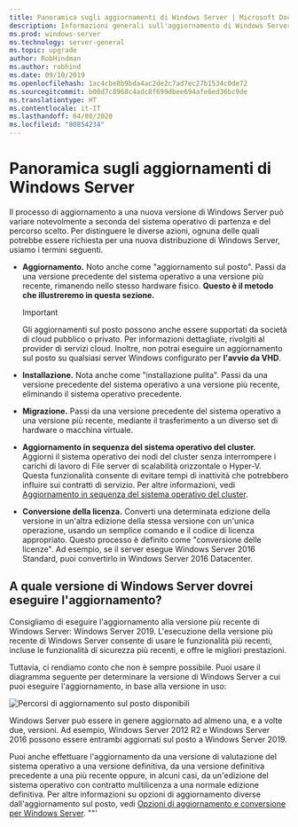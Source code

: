 ```yaml
---
title: Panoramica sugli aggiornamenti di Windows Server | Microsoft Docs
description: Informazioni generali sull'aggiornamento di Windows Server e indicazioni su cosa tenere in considerazione prima di eseguire l'aggiornamento.
ms.prod: windows-server
ms.technology: server-general
ms.topic: upgrade
author: RobHindman
ms.author: robhind
ms.date: 09/10/2019
ms.openlocfilehash: 1ac4cbe8b9bda4ac2de2c7ad7ec27b1534c0de72
ms.sourcegitcommit: b00d7c8968c4adc8f699dbee694afe6ed36bc9de
ms.translationtype: HT
ms.contentlocale: it-IT
ms.lasthandoff: 04/08/2020
ms.locfileid: "80854234"
---
```

# <a name="overview-about-windows-server-upgrades"></a>Panoramica sugli aggiornamenti di Windows Server

Il processo di aggiornamento a una nuova versione di Windows Server può variare notevolmente a seconda del sistema operativo di partenza e del percorso scelto. Per distinguere le diverse azioni, ognuna delle quali potrebbe essere richiesta per una nuova distribuzione di Windows Server, usiamo i termini seguenti.

- **Aggiornamento.** Noto anche come "aggiornamento sul posto". Passi da una versione precedente del sistema operativo a una versione più recente, rimanendo nello stesso hardware fisico. **Questo è il metodo che illustreremo in questa sezione.**

    >[!Important]
    >Gli aggiornamenti sul posto possono anche essere supportati da società di cloud pubblico o privato. Per informazioni dettagliate, rivolgiti al provider di servizi cloud. Inoltre, non potrai eseguire un aggiornamento sul posto su qualsiasi server Windows configurato per **l'avvio da VHD**.

- **Installazione.** Nota anche come "installazione pulita". Passi da una versione precedente del sistema operativo a una versione più recente, eliminando il sistema operativo precedente.

- **Migrazione.** Passi da una versione precedente del sistema operativo a una versione più recente, mediante il trasferimento a un diverso set di hardware o macchina virtuale.

- **Aggiornamento in sequenza del sistema operativo del cluster.** Aggiorni il sistema operativo dei nodi del cluster senza interrompere i carichi di lavoro di File server di scalabilità orizzontale o Hyper-V. Questa funzionalità consente di evitare tempi di inattività che potrebbero influire sui contratti di servizio. Per altre informazioni, vedi [Aggiornamento in sequenza del sistema operativo del cluster](../failover-clustering/cluster-operating-system-rolling-upgrade.md).

- **Conversione della licenza.** Converti una determinata edizione della versione in un'altra edizione della stessa versione con un'unica operazione, usando un semplice comando e il codice di licenza appropriato. Questo processo è definito come "conversione delle licenze". Ad esempio, se il server esegue Windows Server 2016 Standard, puoi convertirlo in Windows Server 2016 Datacenter.

## <a name="which-version-of-windows-server-should-i-upgrade-to"></a>A quale versione di Windows Server dovrei eseguire l'aggiornamento?

Consigliamo di eseguire l'aggiornamento alla versione più recente di Windows Server: Windows Server 2019. L'esecuzione della versione più recente di Windows Server consente di usare le funzionalità più recenti, incluse le funzionalità di sicurezza più recenti, e offre le migliori prestazioni.

Tuttavia, ci rendiamo conto che non è sempre possibile. Puoi usare il diagramma seguente per determinare la versione di Windows Server a cui puoi eseguire l'aggiornamento, in base alla versione in uso:

![Percorsi di aggiornamento sul posto disponibili](media/upgrade-paths.png)

Windows Server può essere in genere aggiornato ad almeno una, e a volte due, versioni. Ad esempio, Windows Server 2012 R2 e Windows Server 2016 possono essere entrambi aggiornati sul posto a Windows Server 2019.

Puoi anche effettuare l'aggiornamento da una versione di valutazione del sistema operativo a una versione definitiva, da una versione definitiva precedente a una più recente oppure, in alcuni casi, da un'edizione del sistema operativo con contratto multilicenza a una normale edizione definitiva. Per altre informazioni su opzioni di aggiornamento diverse dall'aggiornamento sul posto, vedi [Opzioni di aggiornamento e conversione per Windows Server](../get-started/supported-upgrade-paths.md).
""'